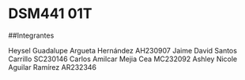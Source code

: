 # DSM441 01T

##Integrantes 

Heysel Guadalupe Argueta Hernández AH230907
Jaime David Santos Carrillo SC230146
Carlos Amilcar Mejia Cea MC232092
Ashley Nicole Aguilar Ramírez AR232346
 

